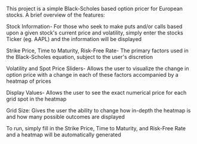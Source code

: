 This project is a simple Black-Scholes based option pricer for European stocks. 
A brief overview of the features:

Stock Information- For those who seek to make puts and/or calls based upon a given 
stock's current price and volatility, simply enter the stocks Ticker (eg. AAPL) and
the information will be displayed

Strike Price, Time to Maturity, Risk-Free Rate- The primary factors used in the 
Black-Scholes equation, subject to the user's discretion

Volatility and Spot Price Sliders- Allows the user to visualize the change in option
price with a change in each of these factors accompanied by a heatmap of prices

Display Values- Allows the user to see the exact numerical price for each grid spot
in the heatmap

Grid Size: Gives the user the ability to change how in-depth the heatmap is and how
many possible outcomes are displayed

To run, simply fill in the Strike Price, Time to Maturity, and Risk-Free Rate and a
heatmap will be automatically generated

